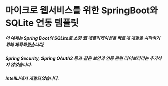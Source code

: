 마이크로 웹서비스를 위한 SpringBoot와 SQLite 연동 템플릿
===============================================


##### 이 예제는 Spring Boot와 SQLite로 소형 웹 애플리케이션을 빠르게 개발을 시작하기 위해 제작되었습니다.
##### Spring Security, Spring OAuth2 등과 같은 보안과 인증 관련 라이브러리는 추가하지 않았습니다.
##### IntelliJ에서 개발되었습니다.
